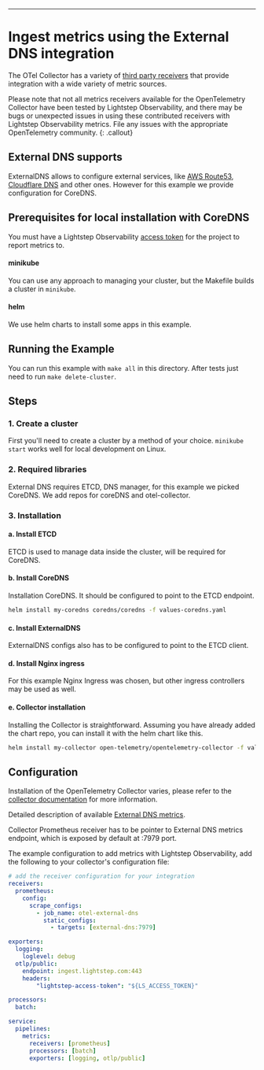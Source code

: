 ---
# Ingest metrics using the External DNS integration

The OTel Collector has a variety of [third party receivers](https://github.com/open-telemetry/opentelemetry-collector-contrib/tree/master/receiver) that provide integration with a wide variety of metric sources.

Please note that not all metrics receivers available for the OpenTelemetry Collector have been tested by Lightstep Observability, and there may be bugs or unexpected issues in using these contributed receivers with Lightstep Observability metrics. File any issues with the appropriate OpenTelemetry community.
{: .callout}

## External DNS supports

ExternalDNS allows to configure external services, like [AWS Route53](https://github.com/kubernetes-sigs/external-dns/blob/master/docs/tutorials/aws.md), [Cloudflare DNS](https://github.com/kubernetes-sigs/external-dns/blob/master/docs/tutorials/cloudflare.md) and other ones. However for this example we provide configuration for CoreDNS.

## Prerequisites for local installation with CoreDNS

You must have a Lightstep Observability [access token](/docs/create-and-manage-access-tokens) for the project to report metrics to.

#### minikube

You can use any approach to managing your cluster, but the Makefile builds a cluster in `minikube`.

#### helm

We use helm charts to install some apps in this example.

## Running the Example

You can run this example with `make all` in this directory.
After tests just need to run `make delete-cluster`.

## Steps

### 1. Create a cluster

First you'll need to create a cluster by a method of your choice. `minikube start` works well for local development on Linux.

### 2. Required libraries

External DNS requires ETCD, DNS manager, for this example we picked CoreDNS. We add repos for coreDNS and otel-collector.

### 3. Installation

#### a. Install ETCD

ETCD is used to manage data inside the cluster, will be required for CoreDNS.

#### b. Install CoreDNS

Installation CoreDNS. It should be configured to point to the ETCD endpoint.

```sh
helm install my-coredns coredns/coredns -f values-coredns.yaml
```

#### c. Install ExternalDNS

ExternalDNS configs also has to be configured to point to the ETCD client.

#### d. Install Nginx ingress

For this example Nginx Ingress was chosen, but other ingress controllers may be used as well.

#### e. Collector installation

Installing the Collector is straightforward. Assuming you have already added the chart repo, you can install it with the helm chart like this.

```sh
helm install my-collector open-telemetry/opentelemetry-collector -f values-collector.yaml
```

## Configuration

Installation of the OpenTelemetry Collector varies, please refer to the [collector documentation](https://opentelemetry.io/docs/collector/) for more information.

Detailed description of available [External DNS metrics](https://github.com/kubernetes-sigs/external-dns/blob/e2b86a114612cb334145c5cff3876495b67b8988/docs/faq.md#what-metrics-can-i-get-from-externaldns-and-what-do-they-mean).

Collector Prometheus receiver has to be pointer to External DNS metrics endpoint, which is exposed by default at :7979 port.

The example configuration to add metrics with Lightstep Observability, add the following to your collector's configuration file:

``` yaml
# add the receiver configuration for your integration
receivers:
  prometheus:
    config:
      scrape_configs:
        - job_name: otel-external-dns
          static_configs:
            - targets: [external-dns:7979]

exporters:
  logging:
    loglevel: debug
  otlp/public:
    endpoint: ingest.lightstep.com:443
    headers:
        "lightstep-access-token": "${LS_ACCESS_TOKEN}"

processors:
  batch:

service:
  pipelines:
    metrics:
      receivers: [prometheus]
      processors: [batch]
      exporters: [logging, otlp/public]
```

